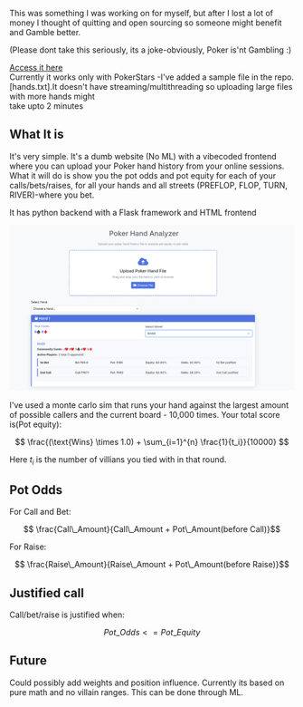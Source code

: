 This was something I was working on for myself, but after I lost a lot of money I thought of quitting and  open sourcing so someone might benefit and Gamble better.  

(Please dont take this seriously, its a joke-obviously, Poker is'nt Gambling :)

[Access it here](https://pokerbizz.onrender.com/)  
Currently it works only with PokerStars -I've added a sample file in the repo.[hands.txt].It doesn't have streaming/multithreading so uploading large files with more hands might  
 take upto 2 minutes
## What It is

It's very simple. It's a dumb website (No ML) with a vibecoded frontend where you can upload your Poker hand history from your online sessions.
What it will do is show you the pot odds and pot equity for each of your calls/bets/raises, for all your hands and all streets (PREFLOP, FLOP, TURN, RIVER)-where you bet.

It has python backend with a Flask framework and HTML frontend

![Heres how it works](sample.png)

I've used a monte carlo sim that runs your hand against the largest amount of possible callers and the current board - 10,000 times. 
Your total score is(Pot equity):
```math

    \frac{(\text{Wins} \times 1.0) + \sum_{i=1}^{n} \frac{1}{t_i}}{10000}

```

Here $t_i$ is the number of villians you tied with in that round.

## Pot Odds

For Call and Bet:
```math
     
    \frac{Call\_Amount}{Call\_Amount + Pot\_Amount(before Call)}
```

For Raise:
```math
     
     \frac{Raise\_Amount}{Raise\_Amount + Pot\_Amount(before Raise)}
```

## Justified call

Call/bet/raise is justified when:


```math
    Pot\_Odds<=Pot\_Equity
```
## Future 

Could possibly add weights and position influence. Currently its based on pure math and no villain ranges. This can be done through ML.












